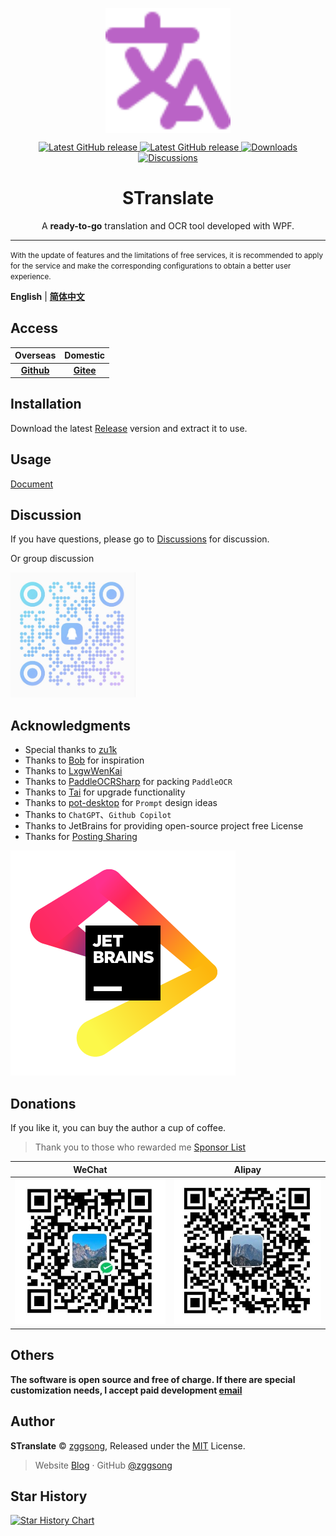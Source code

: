 <p align="center">
<a href="https://github.com/zggsong/STranslate" target="_blank">
<img align="center" alt="STranslate" width="200" src="./img/favicon.svg" />
</a>
</p>
<p align="center">
<a href="https://github.com/ZGGSONG/STranslate/blob/main/LICENSE" target="_self">
 <img alt="Latest GitHub release" src="https://img.shields.io/github/license/ZGGSONG/STranslate" />
</a>
<a href="https://github.com/ZGGSONG/STranslate/releases/latest" target="_blank">
 <img alt="Latest GitHub release" src="https://img.shields.io/github/release/ZGGSONG/STranslate.svg" />
</a>
<a href="https://github.com/ZGGSONG/STranslate/releases" target="_self">
 <img alt="Downloads" src="https://img.shields.io/github/downloads/ZGGSONG/STranslate/total" />
</a>
<a href="https://github.com/ZGGSONG/STranslate/discussions" target="_self">
 <img alt="Discussions" src="https://img.shields.io/github/discussions/ZGGSONG/STranslate" />
</a>
</p>
<h1 align="center">STranslate</h1>

<p align="center">A <strong>ready-to-go</strong> translation and OCR tool developed with WPF.</p>

---

<small>With the update of features and the limitations of free services, it is recommended to apply for the service and make the corresponding configurations to obtain a better user experience.</small>

**English** | [**简体中文**](./README_ZH.md)

## Access

| Overseas | Domestic |
| :--: | :--: |
| **[Github](https://github.com/ZGGSONG/STranslate)** | **[Gitee](https://gitee.com/zggsong/STranslate)** |

## Installation

Download the latest [Release](https://github.com/ZGGSONG/STranslate/releases) version and extract it to use.

## Usage

[Document](https://stranslate.zggsong.com)

## Discussion

If you have questions, please go to [Discussions](https://github.com/ZGGSONG/STranslate/discussions) for discussion.

Or group discussion

<img src="./img/qq.jpeg" height=200 />

## Acknowledgments

- Special thanks to [zu1k](https://github.com/zu1k)
- Thanks to [Bob](https://bobtranslate.com/guide/) for inspiration
- Thanks to [LxgwWenKai](https://github.com/lxgw/LxgwWenKai)
- Thanks to [PaddleOCRSharp](https://gitee.com/raoyutian/paddle-ocrsharp) for packing `PaddleOCR`
- Thanks to [Tai](https://github.com/Planshit/Tai) for upgrade functionality
- Thanks to [pot-desktop](https://pot-app.com/) for `Prompt` design ideas
- Thanks to `ChatGPT`、`Github Copilot`
- Thanks to JetBrains for providing open-source project free License
- Thanks for [Posting Sharing](Sponsor.md#分享支持)

<a href="https://jb.gg/OpenSourceSupport"><img src="./img/jb_beam.svg" /></a>

## Donations

If you like it, you can buy the author a cup of coffee.

> Thank you to those who rewarded me [Sponsor List](Sponsor.md)

| WeChat | Alipay |
| :--: | :--: |
|![wehcatpay](./img/wechatpay.jpg) | ![alipay](./img/alipay.jpg) |

## Others

**The software is open source and free of charge. If there are special customization needs, I accept paid development [email](zggsong@foxmail.com)**

## Author

**STranslate** © [zggsong](https://github.com/zggsong), Released under the [MIT](https://github.com/ZGGSONG/STranslate/blob/main/LICENSE) License.<br>

> Website [Blog](https://www.zggsong.com) · GitHub [@zggsong](https://github.com/zggsong)

## Star History

[![Star History Chart](https://api.star-history.com/svg?repos=ZGGSONG/STranslate&type=Date)](https://star-history.com/#ZGGSONG/STranslate&Date)
